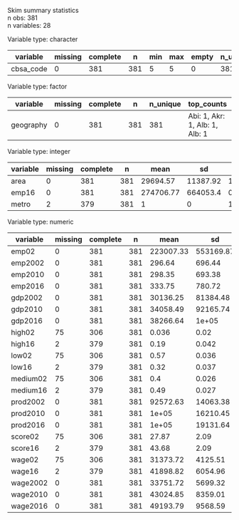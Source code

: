 Skim summary statistics  
 n obs: 381    
 n variables: 28    

Variable type: character

| variable  | missing | complete |  n  | min | max | empty | n_unique |
|-----------|---------|----------|-----|-----|-----|-------|----------|
| cbsa_code |    0    |   381    | 381 |  5  |  5  |   0   |   381    |

Variable type: factor

| variable  | missing | complete |  n  | n_unique |           top_counts           | ordered |
|-----------|---------|----------|-----|----------|--------------------------------|---------|
| geography |    0    |   381    | 381 |   381    | Abi: 1, Akr: 1, Alb: 1, Alb: 1 |  FALSE  |

Variable type: integer

| variable | missing | complete |  n  |   mean    |    sd    |  p0   |  p25  |  p50  |  p75  |  p100   |
|----------|---------|----------|-----|-----------|----------|-------|-------|-------|-------|---------|
|   area   |    0    |   381    | 381 | 29694.57  | 11387.92 | 10180 | 19740 | 29420 | 39740 |  49740  |
|  emp16   |    0    |   381    | 381 | 274706.77 | 664053.4 |   0   | 43520 | 83000 | 2e+05 | 8229570 |
|  metro   |    2    |   379    | 381 |     1     |    0     |   1   |   1   |   1   |   1   |    1    |

Variable type: numeric

| variable | missing | complete |  n  |   mean    |    sd     |    p0    |   p25    |   p50    |    p75    |    p100    |
|----------|---------|----------|-----|-----------|-----------|----------|----------|----------|-----------|------------|
|  emp02   |    0    |   381    | 381 | 223007.33 | 553169.87 |    0     |  29610   |  63090   |  168090   |  6670740   |
| emp2002  |    0    |   381    | 381 |  296.64   |  696.44   |  13.49   |  53.31   |  95.12   |  211.86   |  8558.38   |
| emp2010  |    0    |   381    | 381 |  298.35   |  693.38   |  19.84   |  55.06   |  97.08   |  220.61   |  8583.66   |
| emp2016  |    0    |   381    | 381 |  333.75   |  780.72   |  19.88   |  59.14   |  107.43  |   249.7   |  9529.85   |
| gdp2002  |    0    |   381    | 381 | 30136.25  | 81384.48  | 1431.37  |  4718.8  | 8835.59  | 20479.22  | 1090450.95 |
| gdp2010  |    0    |   381    | 381 | 34058.49  | 92165.74  | 2042.94  | 5324.38  | 10263.87 |  22815.3  | 1234042.64 |
| gdp2016  |    0    |   381    | 381 | 38266.64  |   1e+05   | 2203.31  | 5683.63  | 11282.3  | 24836.14  | 1358143.22 |
|  high02  |   75    |   306    | 381 |   0.036   |   0.02    |  0.0096  |  0.022   |  0.032   |   0.046   |    0.15    |
|  high16  |    2    |   379    | 381 |   0.19    |   0.042   |   0.11   |   0.16   |   0.19   |   0.22    |    0.38    |
|  low02   |   75    |   306    | 381 |   0.57    |   0.036   |   0.45   |   0.55   |   0.57   |   0.59    |    0.67    |
|  low16   |    2    |   379    | 381 |   0.32    |   0.037   |   0.19   |   0.29   |   0.31   |   0.33    |    0.47    |
| medium02 |   75    |   306    | 381 |    0.4    |   0.026   |   0.32   |   0.38   |   0.4    |   0.41    |    0.48    |
| medium16 |    2    |   379    | 381 |   0.49    |   0.027   |   0.39   |   0.47   |   0.49   |   0.51    |    0.57    |
| prod2002 |    0    |   381    | 381 | 92572.63  | 14063.38  | 67524.81 | 82631.02 | 89942.67 | 98868.14  | 178172.27  |
| prod2010 |    0    |   381    | 381 |   1e+05   | 16210.45  | 75792.96 | 91860.48 | 99085.87 | 110780.49 | 181737.66  |
| prod2016 |    0    |   381    | 381 |   1e+05   | 19131.64  | 77642.69 | 91250.43 | 98452.74 | 109787.44 |  286199.9  |
| score02  |   75    |   306    | 381 |   27.87   |   2.09    |  21.33   |  26.66   |  27.64   |   28.92   |    36.5    |
| score16  |    2    |   379    | 381 |   43.68   |   2.09    |  36.97   |  42.35   |  43.45   |   44.91   |   52.94    |
|  wage02  |   75    |   306    | 381 | 31373.72  |  4125.51  | 23194.79 | 28410.14 | 30960.07 | 33444.33  |  51839.88  |
|  wage16  |    2    |   379    | 381 | 41898.82  |  6054.96  | 31858.91 | 37795.34 | 41090.89 | 44539.18  |  77804.77  |
| wage2002 |    0    |   381    | 381 | 33751.72  |  5699.32  | 22766.57 | 29954.36 | 32793.18 | 36082.34  |  66025.63  |
| wage2010 |    0    |   381    | 381 | 43024.85  |  8359.01  | 31132.59 | 37607.7  | 40985.54 | 45821.37  |  92649.98  |
| wage2016 |    0    |   381    | 381 | 49193.79  |  9568.59  | 34206.27 | 43141.52 | 47319.66 | 52539.11  | 123345.26  |
